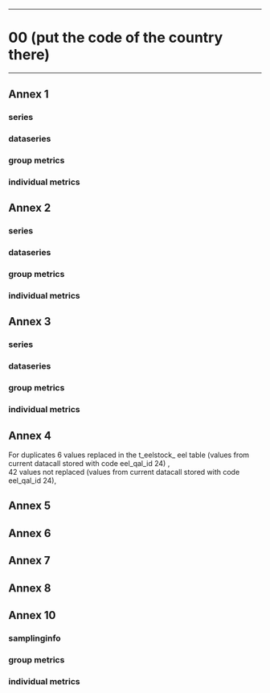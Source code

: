 -----------------------------------------------------------
# 00 (put the code of the country there) 
-----------------------------------------------------------

## Annex 1

### series

### dataseries


### group metrics


### individual metrics

## Annex 2

### series

### dataseries


### group metrics


### individual metrics



## Annex 3

### series

### dataseries


### group metrics


### individual metrics



## Annex 4
For duplicates 6 values replaced in the t_eelstock_ eel table (values from current datacall stored with code eel_qal_id 24)
,								
                42 values not replaced (values from current datacall stored with code eel_qal_id 24),


## Annex 5



## Annex 6



## Annex 7



## Annex 8



## Annex 10

### samplinginfo


### group metrics


### individual metrics

